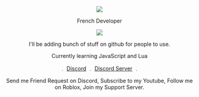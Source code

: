 <p align="center">  
<img src="http://chrisgendo.weebly.com/uploads/1/1/7/7/117740806/gipsfgsfhy_1_orig.gif">
</p>
<p align="center">
   French Developer
<p align="center">  
<img src="https://komarev.com/ghpvc/?username=O-ffender&color=red">
</p>
<p align="center">
I'll be adding bunch of stuff on github for people to use.
<p align="center"> 
<p align="center">
Currently learning JavaScript and Lua


<p align="center"> 
    ﹒
    <a href="https://discord.com/users/785994062284980245">Discord</a>
    ﹒
    <a href="https://discord.gg/ZkX5VuQgBF">Discord Server</a>
    ﹒

    
</p>
<p align="center">  
Send me Friend Request on Discord, Subscribe to my Youtube, Follow me on Roblox, Join my Support Server.
</p>




<!--
**Im2Master/Im2Master** is a ✨ _special_ ✨ repository because its `README.md` (this file) appears on your GitHub profile.

### Salut toi 👋
✨ A Propos De Moi : )
- 📐 J'apprends présentement le __**JS, LUA**__
- 📫 Comment me contacter __**Master#0005**__
- 🌱 Je travaille présentement sur __*TeaBot*__

